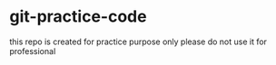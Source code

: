 # git-practice-code
this repo is created for practice purpose only please do not use it for professional

